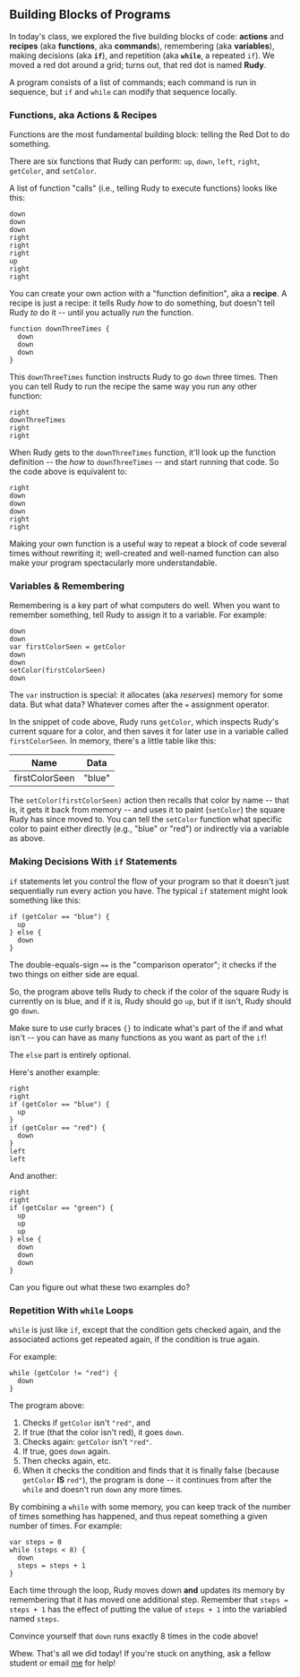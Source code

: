 ## Building Blocks of Programs

In today's class, we explored the five building blocks of code: **actions** and **recipes** (aka **functions**, aka **commands**), remembering (aka **variables**), making decisions (aka **`if`**), and repetition (aka **`while`**, a repeated `if`). We moved a red dot around a grid; turns out, that red dot is named **Rudy**.

A program consists of a list of commands; each command is run in sequence, but `if` and `while` can modify that sequence locally.

### Functions, aka Actions & Recipes

Functions are the most fundamental building block: telling the Red Dot to do something.

There are six functions that Rudy can perform: `up`, `down`, `left`, `right`, `getColor`, and `setColor`.

A list of function "calls" (i.e., telling Rudy to execute functions) looks like this:
```
down
down
down
right
right
right
up
right
right
```

You can create your own action with a "function definition", aka a **recipe**. A recipe is just a recipe: it tells Rudy *how* to do something, but doesn't tell Rudy *to* do it -- until you actually *run* the function.

```
function downThreeTimes {
  down
  down
  down
}
```

This `downThreeTimes` function instructs Rudy to go `down` three times. Then you can tell Rudy to run the recipe the same way you run any other function:

```
right
downThreeTimes
right
right
```

When Rudy gets to the `downThreeTimes` function, it'll look up the function definition -- the *how* to `downThreeTimes` -- and start running that code. So the code above is equivalent to:

```
right
down
down
down
right
right
```

Making your own function is a useful way to repeat a block of code several times without rewriting it; well-created and well-named function can also make your program spectacularly more understandable.


### Variables & Remembering

Remembering is a key part of what computers do well. When you want to remember something, tell Rudy to assign it to a variable. For example:

```
down
down
var firstColorSeen = getColor
down
down
setColor(firstColorSeen)
down
```

The `var` instruction is special: it allocates (aka *reserves*) memory for some data. But what data? Whatever comes after the `=` assignment operator. 

In the snippet of code above, Rudy runs `getColor`, which inspects Rudy's current square for a color, and then saves it for later use in a variable called `firstColorSeen`. In memory, there's a little table like this:


| Name            | Data          |
| --------------- | ------------- |
| firstColorSeen  | "blue"        |


 The `setColor(firstColorSeen)` action then recalls that color by name -- that is, it gets it back from memory -- and uses it to paint (`setColor`) the square Rudy has since moved to. You can tell the `setColor` function what specific color to paint either directly (e.g., "blue" or "red") or indirectly via a variable as above.

### Making Decisions With `if` Statements

`if` statements let you control the flow of your program so that it doesn't just sequentially run every action you have. The typical `if` statement might look something like this:

```
if (getColor == "blue") {
  up
} else {
  down
}
```

The double-equals-sign `==` is the "comparison operator"; it checks if the two things on either side are equal.

So, the program above tells Rudy to check if the color of the square Rudy is currently on is blue, and if it is, Rudy should go `up`, but if it isn't, Rudy should go `down`. 

Make sure to use curly braces `{}` to indicate what's part of the if and what isn't -- you can have as many functions as you want as part of the `if`!

The `else` part is entirely optional.

Here's another example:

```
right
right
if (getColor == "blue") {
  up
}
if (getColor == "red") {
  down
}
left
left
```

And another:

```
right
right
if (getColor == "green") {
  up
  up
  up
} else {
  down
  down
  down
}
```

Can you figure out what these two examples do?

### Repetition With `while` Loops

`while` is just like `if`, except that the condition gets checked again, and the associated actions get repeated again, if the condition is true again.

For example:

```
while (getColor != "red") {
  down
}
```

The program above:

1. Checks if `getColor` isn't `"red"`, and
2. If true (that the color isn't red), it goes `down`. 
3. Checks again: `getColor` isn't `"red"`. 
4. If true, goes `down` again. 
5. Then checks again, etc. 
6. When it checks the condition and finds that it is finally false (because `getColor` **IS** `red"`), the program is done -- it continues from after the `while` and doesn't run `down` any more times.

By combining a `while` with some memory, you can keep track of the number of times something has happened, and thus repeat something a given number of times. For example:

```
var steps = 0
while (steps < 8) {
  down
  steps = steps + 1
}
```

Each time through the loop, Rudy moves down **and** updates its memory by remembering that it has moved one additional step. Remember that `steps = steps + 1` has the effect of putting the value of `steps + 1` into the variabled named `steps`.

Convince yourself that `down` runs exactly 8 times in the code above!

Whew. That's all we did today! If you're stuck on anything, ask a fellow student or email [me](mailto:jzamfirescupereira@cca.edu) for help!
